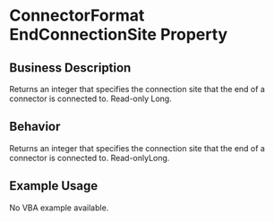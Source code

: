 # ConnectorFormat EndConnectionSite Property

## Business Description
Returns an integer that specifies the connection site that the end of a connector is connected to. Read-only Long.

## Behavior
Returns an integer that specifies the connection site that the end of a connector is connected to. Read-onlyLong.

## Example Usage
No VBA example available.